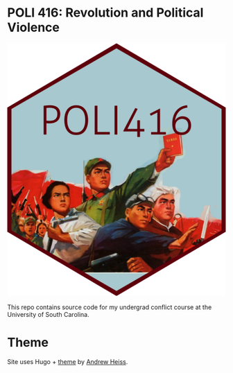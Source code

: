 # POLI 416: Revolution and Political Violence



![](static/images/POLI416.png)

This repo contains source code for my undergrad conflict course at the University of South Carolina.

# Theme

Site uses Hugo + [theme](https://github.com/andrewheiss/ath-tufte-hugo_18-19) by [Andrew Heiss](https://andrewheiss.com). 
